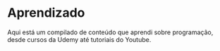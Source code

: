 # Aprendizado
Aqui está um compilado de conteúdo que aprendi sobre programação, desde cursos da Udemy até tutoriais do Youtube.
